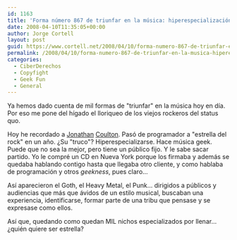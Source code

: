 ```yaml
---
id: 1163
title: 'Forma número 867 de triunfar en la música: hiperespecialización'
date: 2008-04-10T11:35:05+00:00
author: Jorge Cortell
layout: post
guid: https://www.cortell.net/2008/04/10/forma-numero-867-de-triunfar-en-la-musica-hiperespecializacion/
permalink: /2008/04/10/forma-numero-867-de-triunfar-en-la-musica-hiperespecializacion/
categories:
  - CiberDerechos
  - Copyfight
  - Geek Fun
  - General
---
```

Ya hemos dado cuenta de mil formas de "triunfar" en la música hoy en día. Por eso me pone del hígado el lloriqueo de los viejos rockeros del status quo.

Hoy he recordado a <a href="https://potw.news.yahoo.com/s/potw/61785/how-to-become-a-rock-star;_ylt=AoLfLo1GjM.NAtLwVjbiNAkKwId4" title="Yahoo people" target="_blank">Jonathan</a> <a href="https://www.jonathancoulton.com/" title="su blog" target="_blank">Coulton</a>. Pasó de programador a "estrella del rock" en un año. ¿Su "truco"? Hiperespecializarse. Hace música geek. Puede que no sea la mejor, pero tiene un público fijo. Y le sabe sacar partido. Yo le compré un CD en Nueva York porque los firmaba y además se quedaba hablando contigo hasta que llegaba otro cliente, y como hablaba de programación y otros _geekness_, pues claro...

Así aparecieron el Goth, el Heavy Metal, el Punk... dirigidos a públicos y audiencias que más que ávidos de un estilo musical, buscaban una experiencia, identificarse, formar parte de una tribu que pensase y se expresase como ellos.

Así que, quedando como quedan MIL nichos especializados por llenar... ¿quién quiere ser estrella?